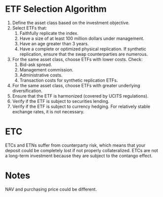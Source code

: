 # ETF Selection Algorithm
1. Define the asset class based on the investment objective.
1. Select ETFs that:
	1. Faithfully replicate the index.
	1. Have a size of at least 100 million dollars under management.
	1. Have an age greater than 3 years.
	1. Have a complete or optimized physical replication. If synthetic replication, ensure that the swap counterparties are numerous.
1. For the same asset class, choose ETFs with lower costs. Check:
	1. Bid-ask spread.
	1. Management commission.
	1. Administrative costs.
	1. Transaction costs for synthetic replication ETFs.
1. For the same asset class, choose ETFs with greater underlying diversification.
1. Ensure that the ETF is harmonized (covered by UCITS regulations).
1. Verify if the ETF is subject to securities lending.
1. Verify if the ETF is subject to currency hedging. For relatively stable exchange rates, it is not necessary.
# ETC
ETCs and ETNs suffer from counterparty risk, which means that your deposit could be completely lost if not properly collateralized. ETCs are not a long-term investment because they are subject to the contango effect.

# Notes
NAV and purchasing price could be different.
